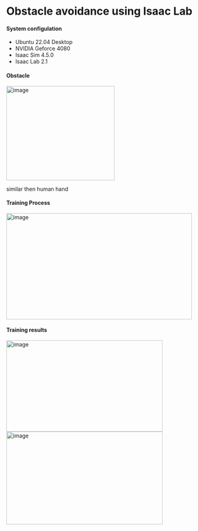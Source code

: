 # Obstacle avoidance using Isaac Lab

#### System configulation

- Ubuntu 22.04 Desktop
- NVIDIA Geforce 4080
- Isaac Sim 4.5.0
- Isaac Lab 2.1


#### Obstacle

<img width="284" height="247" alt="image" src="https://github.com/user-attachments/assets/2188112d-0a5e-4ced-89a6-58b5a941c178" />

similar then human hand


#### Training Process

<img width="487" height="278" alt="image" src="https://github.com/user-attachments/assets/81f8c381-9006-4369-abe7-3af89ec57f26" />


#### Training results

<img width="410" height="239" alt="image" src="https://github.com/user-attachments/assets/59c31a89-9265-4441-8c2f-cec13acc80a9" />
<img width="410" height="243" alt="image" src="https://github.com/user-attachments/assets/32a75ce5-7c1c-46ba-b2ed-1635eb732e86" />



